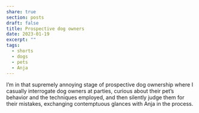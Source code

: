 ```yaml
---
share: true
section: posts
draft: false
title: Prospective dog owners
date: 2023-01-19
excerpt: ""
tags:
  - shorts
  - dogs
  - pets
  - Anja
---
```


I’m in that supremely annoying stage of prospective dog ownership where I casually interrogate dog owners at parties, curious about their pet’s behavior and the techniques employed, and then silently judge them for their mistakes, exchanging contemptuous glances with Anja in the process. 